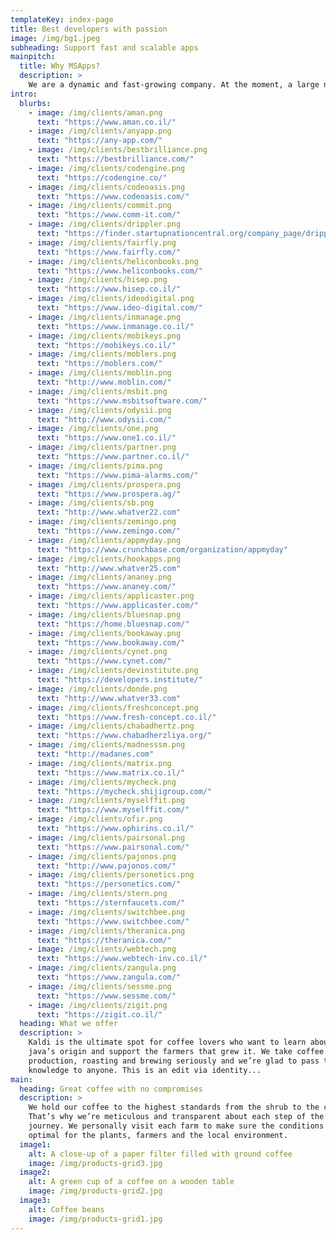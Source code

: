 ```yaml
---
templateKey: index-page
title: Best developers with passion
image: /img/bg1.jpeg
subheading: Support fast and scalable apps
mainpitch:
  title: Why MSApps?
  description: >
    We are a dynamic and fast-growing company. At the moment, a large number of projects have been implemented in Israel and abroad. The principle of the company is to establish trusting partnerships with all customers. Combine and provide all the accumulated experience and knowledge to achieve goals, solve assigned tasks. And also to be a reliable guide in the world of the Mobile development.
intro:
  blurbs:
    - image: /img/clients/aman.png
      text: "https://www.aman.co.il/"
    - image: /img/clients/anyapp.png
      text: "https://any-app.com/"
    - image: /img/clients/bestbrilliance.png
      text: "https://bestbrilliance.com/"
    - image: /img/clients/codengine.png
      text: "https://codengine.co/"
    - image: /img/clients/codeoasis.png
      text: "https://www.codeoasis.com/"
    - image: /img/clients/commit.png
      text: "https://www.comm-it.com/"
    - image: /img/clients/drippler.png
      text: "https://finder.startupnationcentral.org/company_page/drippler"
    - image: /img/clients/fairfly.png
      text: "https://www.fairfly.com/"
    - image: /img/clients/heliconbooks.png
      text: "https://www.heliconbooks.com/"
    - image: /img/clients/hisep.png
      text: "https://www.hisep.co.il/"
    - image: /img/clients/ideodigital.png
      text: "https://www.ideo-digital.com/"
    - image: /img/clients/inmanage.png
      text: "https://www.inmanage.co.il/"
    - image: /img/clients/mobikeys.png
      text: "https://mobikeys.co.il/"
    - image: /img/clients/moblers.png
      text: "https://moblers.com/"
    - image: /img/clients/moblin.png
      text: "http://www.moblin.com/"
    - image: /img/clients/msbit.png
      text: "https://www.msbitsoftware.com/"
    - image: /img/clients/odysii.png
      text: "http://www.odysii.com/"
    - image: /img/clients/one.png
      text: "https://www.one1.co.il/"
    - image: /img/clients/partner.png
      text: "https://www.partner.co.il/"
    - image: /img/clients/pima.png
      text: "https://www.pima-alarms.com/"
    - image: /img/clients/prospera.png
      text: "https://www.prospera.ag/"
    - image: /img/clients/sb.png
      text: "http://www.whatver22.com"
    - image: /img/clients/zemingo.png
      text: "https://www.zemingo.com/"
    - image: /img/clients/appmyday.png
      text: "https://www.crunchbase.com/organization/appmyday"
    - image: /img/clients/hookapps.png
      text: "http://www.whatver25.com"
    - image: /img/clients/ananey.png
      text: "https://www.ananey.com/"
    - image: /img/clients/applicaster.png
      text: "https://www.applicaster.com/"
    - image: /img/clients/bluesnap.png
      text: "https://home.bluesnap.com/"
    - image: /img/clients/bookaway.png
      text: "https://www.bookaway.com/"
    - image: /img/clients/cynet.png
      text: "https://www.cynet.com/"
    - image: /img/clients/devinstitute.png
      text: "https://developers.institute/"
    - image: /img/clients/donde.png
      text: "http://www.whatver33.com"
    - image: /img/clients/freshconcept.png
      text: "https://www.fresh-concept.co.il/"
    - image: /img/clients/chabadhertz.png
      text: "https://www.chabadherzliya.org/"
    - image: /img/clients/madnesssm.png
      text: "http://madanes.com"
    - image: /img/clients/matrix.png
      text: "https://www.matrix.co.il/"
    - image: /img/clients/mycheck.png
      text: "https://mycheck.shijigroup.com/"
    - image: /img/clients/myselffit.png
      text: "https://www.myselffit.com/"
    - image: /img/clients/ofir.png
      text: "https://www.ophirins.co.il/"
    - image: /img/clients/pairsonal.png
      text: "https://www.pairsonal.com/"
    - image: /img/clients/pajonos.png
      text: "http://www.pajonos.com/"
    - image: /img/clients/personetics.png
      text: "https://personetics.com/"
    - image: /img/clients/stern.png
      text: "https://sternfaucets.com/"
    - image: /img/clients/switchbee.png
      text: "https://www.switchbee.com/"
    - image: /img/clients/theranica.png
      text: "https://theranica.com/"
    - image: /img/clients/webtech.png
      text: "https://www.webtech-inv.co.il/"
    - image: /img/clients/zangula.png
      text: "https://www.zangula.com/"
    - image: /img/clients/sessme.png
      text: "https://www.sessme.com/"
    - image: /img/clients/zigit.png
      text: "https://zigit.co.il/"
  heading: What we offer
  description: >
    Kaldi is the ultimate spot for coffee lovers who want to learn about their
    java’s origin and support the farmers that grew it. We take coffee
    production, roasting and brewing seriously and we’re glad to pass that
    knowledge to anyone. This is an edit via identity...
main:
  heading: Great coffee with no compromises
  description: >
    We hold our coffee to the highest standards from the shrub to the cup.
    That’s why we’re meticulous and transparent about each step of the coffee’s
    journey. We personally visit each farm to make sure the conditions are
    optimal for the plants, farmers and the local environment.
  image1:
    alt: A close-up of a paper filter filled with ground coffee
    image: /img/products-grid3.jpg
  image2:
    alt: A green cup of a coffee on a wooden table
    image: /img/products-grid2.jpg
  image3:
    alt: Coffee beans
    image: /img/products-grid1.jpg
---
```

